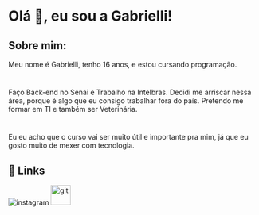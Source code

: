 # Olá 👋, eu sou a Gabrielli! 
##  Sobre mim: 
  Meu nome é Gabrielli, tenho 16 anos, e estou cursando programação. 
  #
Faço Back-end no Senai e Trabalho na Intelbras. Decidi me arriscar nessa área, porque é algo que eu consigo trabalhar fora do país. Pretendo me formar em TI e também ser Veterinária.

  #
  Eu eu acho que o curso vai ser muito útil e importante pra mim, já que eu gosto muito de mexer com tecnologia.
## 🔗 Links
![instagram](https://img.shields.io/badge/-Instagram-%23E4405F?style=for-the-badge&logo=instagram&logoColor=whitehttps://www.instagram.com/alanigabs/)
<a href="https://git-scm.com/" target="_blank"> <img src="https://www.vectorlogo.zone/logos/git-scm/git-scm-icon.svg" alt="git" width="40"/>
